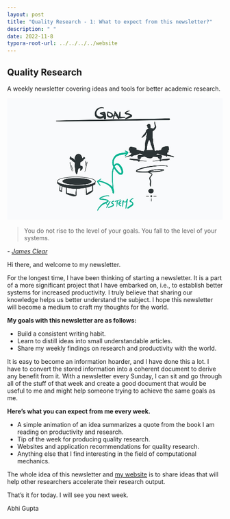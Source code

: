 ```yaml
---
layout: post
title: "Quality Research - 1: What to expect from this newsletter?"
description: " "
date: 2022-11-8
typora-root-url: ../../../../website
---
```


## **Quality Research**

A weekly newsletter covering ideas and tools for better academic research.


![atomic_habits](/assets/images/atomic_habits.jpg)


  > You do not rise to the level of your goals. You fall to the level of your systems. 

  <cite> - [James Clear](https://twitter.com/JamesClear/status/1047643455722283009?s=20&t=vy-B7FXY0pakJPOgguOQcw)</cite>


Hi there, and welcome to my newsletter.

For the longest time, I have been thinking of starting a newsletter. It is a part of a more significant project that I have embarked on, i.e., to establish better systems for increased productivity. I truly believe that sharing our knowledge helps us better understand the subject. I hope this newsletter will become a medium to craft my thoughts for the world.

**My goals with this newsletter are as follows:**

- Build a consistent writing habit.
- Learn to distill ideas into small understandable articles.
- Share my weekly findings on research and productivity with the world.

It is easy to become an information hoarder, and I have done this a lot. I have to convert the stored information into a coherent document to derive any benefit from it. With a newsletter every Sunday, I can sit and go through all of the stuff of that week and create a good document that would be useful to me and might help someone trying to achieve the same goals as me.

**Here’s what you can expect from me every week.**

- A simple animation of an idea summarizes a quote from the book I am reading on productivity and research.
- Tip of the week for producing quality research.
- Websites and application recommendations for quality research.
- Anything else that I find interesting in the field of computational mechanics.

The whole idea of this newsletter and [my website](http://abhigupta.io/) is to share ideas that will help other researchers accelerate their research output.

That’s it for today. I will see you next week.

Abhi Gupta